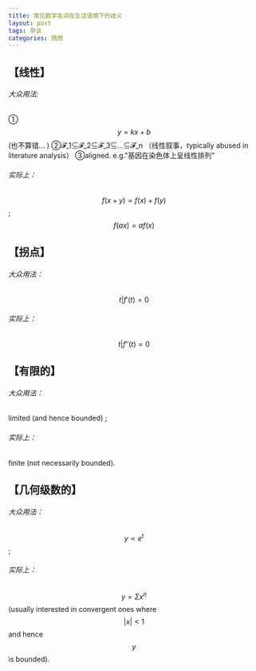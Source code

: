 ```yaml
---
title: 常见数学名词在生活语境下的歧义
layout: post
tags: 杂谈
categories: 随想
---
```

## 【线性】

###### 大众用法:

①$$y=kx+b$$
(也不算错… )
②𝓕_1⊆𝓕_2⊆𝓕_3⊆...⊆𝓕_n （线性叙事，typically abused in literature analysis）
③aligned. e.g."基因在染色体上呈线性排列"

###### 实际上：

$$f(x+y)=f(x)+f(y)$$; $$f(ax)=af(x)$$

## 【拐点】

###### 大众用法：

$${t|f'(t)=0}$$

###### 实际上：

$${t|f''(t)=0}$$

## 【有限的】

######  大众用法：

limited (and hence bounded) ;

######   实际上：

finite (not necessarily bounded). 

## 【几何级数的】

######   大众用法：

$$y∝e^t$$; 

######  实际上：

$$y=Σx^n$$ (usually interested in convergent ones where $$|x|\lt 1$$ and hence $$y$$ is bounded).